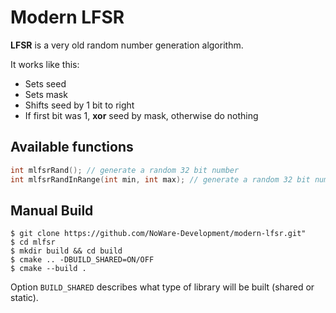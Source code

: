 # Modern LFSR
__LFSR__ is a very old random number generation algorithm.

It works like this:
* Sets seed
* Sets mask
* Shifts seed by 1 bit to right
* If first bit was 1, __xor__ seed by mask, otherwise do nothing

## Available functions
``` c
int mlfsrRand(); // generate a random 32 bit number
int mlfsrRandInRange(int min, int max); // generate a random 32 bit number in range
```

## Manual Build
```
$ git clone https://github.com/NoWare-Development/modern-lfsr.git"
$ cd mlfsr
$ mkdir build && cd build
$ cmake .. -DBUILD_SHARED=ON/OFF
$ cmake --build .
```

Option `BUILD_SHARED` describes what type of library will be built (shared or static).
